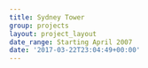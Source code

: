 ```yaml
---
title: Sydney Tower
group: projects
layout: project_layout
date_range: Starting April 2007
date: '2017-03-22T23:04:49+00:00'
---
```

